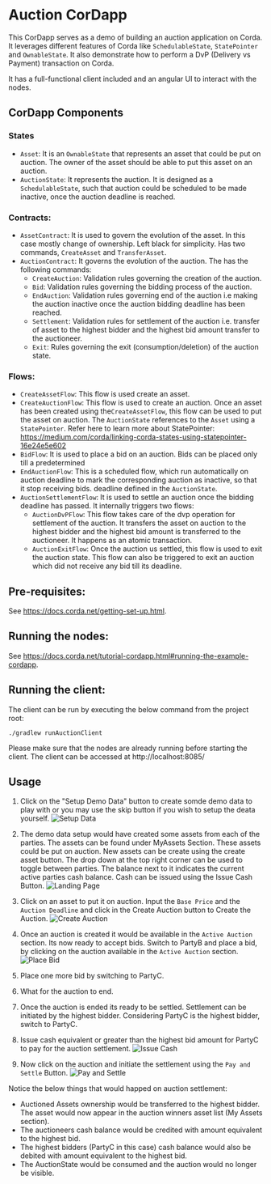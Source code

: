 # Auction CorDapp

This CorDapp serves as a demo of building an auction application on Corda. It leverages
different features of Corda like `SchedulableState`, `StatePointer` and `OwnableState`. It also demonstrate 
how to perform a DvP (Delivery vs Payment) transaction on Corda.

It has a full-functional client included and an angular UI to interact with the nodes.

## CorDapp Components

### States
- `Asset`: It is an `OwnableState` that represents an asset that could be put on auction. The owner
of the asset should be able to put this asset on an auction.
- `AuctionState`: It represents the auction. It is designed as a `SchedulableState`, such that auction
could be scheduled to be made inactive, once the auction deadline is reached.

### Contracts:
- `AssetContract`: It is used to govern the evolution of the asset. In this case mostly change of 
ownership. Left black for simplicity. Has two commands, `CreateAsset` and `TransferAsset`.
- `AuctionContract`: It governs the evolution of the auction. The has the following commands:
    - `CreateAuction`: Validation rules governing the creation of the auction. 
    - `Bid`: Validation rules governing the bidding process of the auction.
    - `EndAuction`: Validation rules governing end of the auction i.e making the auction inactive
    once the auction bidding deadline has been reached.
    - `Settlement`: Validation rules for settlement of the auction i.e. transfer of asset to the 
    highest bidder and the highest bid amount transfer to the auctioneer.
    - `Exit`: Rules governing the exit (consumption/deletion) of the auction state.

### Flows:
- `CreateAssetFlow`: This flow is used create an asset.
- `CreateAuctionFlow`: This flow is used to create an auction. Once an asset has been created using
the`CreateAssetFlow`, this flow can be used to put the asset on auction. The `AuctionState` 
references to the `Asset` using a `StatePointer`. 
Refer here to learn more about StatePointer: 
https://medium.com/corda/linking-corda-states-using-statepointer-16e24e5e602
- `BidFlow`: It is used to place a bid on an auction. Bids can be placed only till a predetermined
- `EndAuctionFlow`: This is a scheduled flow, which run automatically on auction deadline to mark 
the corresponding auction as inactive, so that it stop receiving bids.
deadline defined in the `AuctionState`. 
- `AuctionSettlementFlow`: It is used to settle an auction once the bidding deadline has passed. It
internally triggers two flows:
    - `AuctionDvPFlow`: This flow takes care of the dvp operation for settlement of the auction. It
    transfers the asset on auction to the highest bidder and the highest bid amount is transferred to 
    the auctioneer. It happens as an atomic transaction.
    - `AuctionExitFlow`: Once the auction us settled, this flow is used to exit the auction state. This
    flow can also be triggered to  exit an auction which did not receive any bid till its deadline.

## Pre-requisites:
See https://docs.corda.net/getting-set-up.html.

## Running the nodes:
 
See https://docs.corda.net/tutorial-cordapp.html#running-the-example-cordapp.

## Running the client:

The client can be run by executing the below command from the project root:

`./gradlew runAuctionClient`

Please make sure that the nodes are already running before starting the client. 
The client can be accessed at http://localhost:8085/

## Usage

1. Click on the "Setup Demo Data" button to create somde demo data to play with or you
may use the skip button if you wish to setup the deata yourself.
![Setup Data](./snaps/setup.png)

2. The demo data setup would have created some assets from each of the parties. The assets
can be found under MyAssets Section. These assets could be put on auction. New assets can
be create using the create asset button.
The drop down at the top right corner can be used to toggle between parties.
The balance next to it indicates the current active parties cash balance. Cash can be 
issued using the Issue Cash Button.
![Landing Page](./snaps/landing.png)

3. Click on an asset to put it on auction. Input the `Base Price` and the `Auction Deadline`
and click in the Create Auction button to Create the Auction.
![Create Auction](./snaps/CreateAuction.png)

4. Once an auction is created it would be available in the `Active Auction` section. Its
now ready to accept bids. Switch to PartyB and place a bid, by clicking on the auction 
available in the `Active Auction` section.
![Place Bid](./snaps/Bid.png)

5. Place one more bid by switching to PartyC.

6. What for the auction to end.

7. Once the auction is ended its ready to be settled. Settlement can be initiated by the 
highest bidder. Considering PartyC is the highest bidder, switch to PartyC.

8. Issue cash equivalent or greater than the highest bid amount for PartyC to pay for 
    the auction settlement.
![Issue Cash](./snaps/CashIssue.png) 

9. Now click on the auction and initiate the settlement using the `Pay and Settle` Button. 
![Pay and Settle](./snaps/Settle.png) 


Notice the below things that would happed on auction settlement:

- Auctioned Assets ownership would be transferred to the highest bidder. The asset would 
now appear in the auction winners asset list (My Assets section).
- The auctioneers cash balance would be credited with amount equivalent to the highest bid.
- The highest bidders (PartyC in this case) cash balance would also be debited with amount 
equivalent to the highest bid. 
- The AuctionState would be consumed and the auction would no longer be visible.